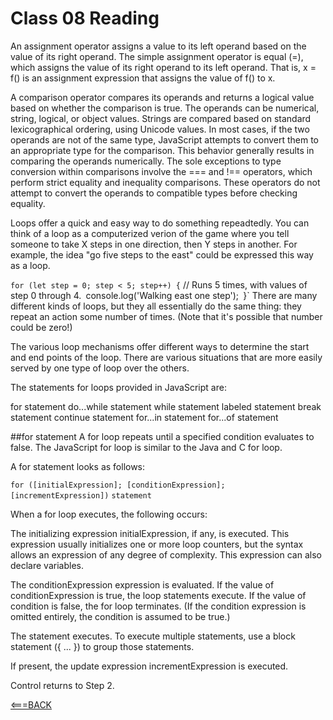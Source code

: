 # Class 08 Reading

An assignment operator assigns a value to its left operand based on the value of its right operand. The simple assignment operator is equal (=), which assigns the value of its right operand to its left operand. That is, x = f() is an assignment expression that assigns the value of f() to x.

A comparison operator compares its operands and returns a logical value based on whether the comparison is true. The operands can be numerical, string, logical, or object values. Strings are compared based on standard lexicographical ordering, using Unicode values. In most cases, if the two operands are not of the same type, JavaScript attempts to convert them to an appropriate type for the comparison. This behavior generally results in comparing the operands numerically. The sole exceptions to type conversion within comparisons involve the === and !== operators, which perform strict equality and inequality comparisons. These operators do not attempt to convert the operands to compatible types before checking equality.


Loops offer a quick and easy way to do something repeadtedly. You can think of a loop as a computerized verion of the game where you tell someone to take X steps in one direction, then Y steps in another. For example, the idea "go five steps to the east" could be expressed this way as a loop.

`for (let step = 0; step < 5; step++) {`
  // Runs 5 times, with values of step 0 through 4.`
  `console.log('Walking east one step');`
`}`
There are many different kinds of loops, but they all essentially do the same thing: they repeat an action some number of times. (Note that it's possible that number could be zero!)

The various loop mechanisms offer different ways to determine the start and end points of the loop. There are various situations that are more easily served by one type of loop over the others.

The statements for loops provided in JavaScript are:

for statement
do...while statement
while statement
labeled statement
break statement
continue statement
for...in statement
for...of statement

##for statement
A for loop repeats until a specified condition evaluates to false. The JavaScript for loop is similar to the Java and C for loop.

A for statement looks as follows:

`for ([initialExpression]; [conditionExpression]; [incrementExpression])`
  `statement`

When a for loop executes, the following occurs:

The initializing expression initialExpression, if any, is executed. This expression usually initializes one or more loop counters, but the syntax allows an expression of any degree of complexity. This expression can also declare variables.

The conditionExpression expression is evaluated. If the value of conditionExpression is true, the loop statements execute. If the value of condition is false, the for loop terminates. (If the condition expression is omitted entirely, the condition is assumed to be true.)

The statement executes. To execute multiple statements, use a block statement ({ ... }) to group those statements.

If present, the update expression incrementExpression is executed.

Control returns to Step 2.

[<===BACK](README.md)
